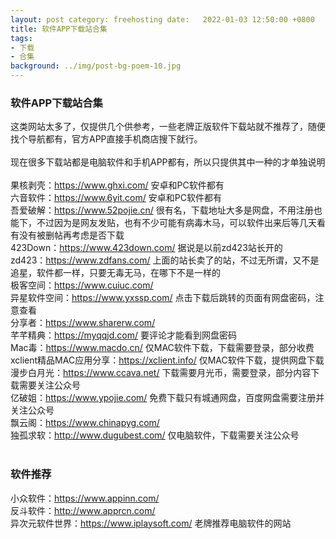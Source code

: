 ```yaml
---
layout: post category: freehosting date:   2022-01-03 12:50:00 +0800
title: 软件APP下载站合集
tags:
- 下载
- 合集
background: ../img/post-bg-poem-10.jpg
---
```


### 软件APP下载站合集

这类网站太多了，仅提供几个供参考，一些老牌正版软件下载站就不推荐了，随便找个导航都有，官方APP直接手机商店搜下就行。<br>
<br>
现在很多下载站都是电脑软件和手机APP都有，所以只提供其中一种的才单独说明<br>
<br>
果核剥壳：https://www.ghxi.com/ 安卓和PC软件都有<br>
六音软件：https://www.6yit.com/ 安卓和PC软件都有<br>
吾爱破解：https://www.52pojie.cn/ 很有名，下载地址大多是网盘，不用注册也能下，不过因为是网友发贴，也有不少可能有病毒木马，可以软件出来后等几天看有没有被删帖再考虑是否下载<br>
423Down：https://www.423down.com/ 据说是以前zd423站长开的<br>
zd423：https://www.zdfans.com/ 上面的站长卖了的站，不过无所谓，又不是追星，软件都一样，只要无毒无马，在哪下不是一样的<br>
极客空间：https://www.cuiuc.com/<br>
异星软件空间：https://www.yxssp.com/ 点击下载后跳转的页面有网盘密码，注意查看<br>
分享者：https://www.sharerw.com/<br>
芊芊精典：https://myqqjd.com/ 要评论才能看到网盘密码<br>
Mac毒：https://www.macdo.cn/ 仅MAC软件下载，下载需要登录，部分收费<br>
xclient精品MAC应用分享：https://xclient.info/ 仅MAC软件下载，提供网盘下载<br>
漫步白月光：https://www.ccava.net/ 下载需要月光币，需要登录，部分内容下载需要关注公众号<br>
亿破姐：https://www.ypojie.com/ 免费下载只有城通网盘，百度网盘需要注册并关注公众号<br>
飘云阁：https://www.chinapyg.com/<br>
独孤求软：http://www.dugubest.com/ 仅电脑软件，下载需要关注公众号<br>
<br>
### 软件推荐<br>
小众软件：https://www.appinn.com/<br>
反斗软件：http://www.apprcn.com/<br>
异次元软件世界：https://www.iplaysoft.com/ 老牌推荐电脑软件的网站<br>